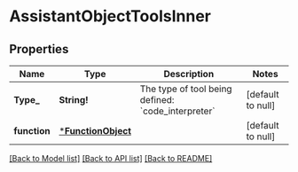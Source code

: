 # AssistantObjectToolsInner

## Properties
Name | Type | Description | Notes
------------ | ------------- | ------------- | -------------
**Type_** | **String!** | The type of tool being defined: &#x60;code_interpreter&#x60; | [default to null]
**function** | [***FunctionObject**](FunctionObject.md) |  | [default to null]

[[Back to Model list]](../README.md#documentation-for-models) [[Back to API list]](../README.md#documentation-for-api-endpoints) [[Back to README]](../README.md)


